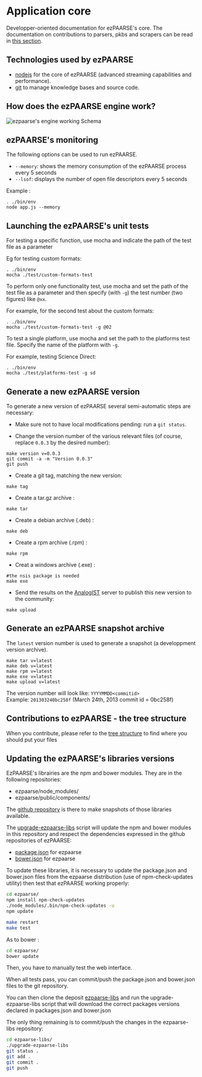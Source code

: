# Application core #

Developper-oriented documentation for ezPAARSE's core.
The documentation on contributions to parsers, pkbs and scrapers can be read in [this section](./developer-plateforms.html).

## Technologies used by ezPAARSE

* [nodejs](http://nodejs.org/) for the core of ezPAARSE (advanced streaming capabilities and performance).
* [git](http://git-scm.com/) to manage knowledge bases and source code.

## How does the ezPAARSE engine work?

![ezpaarse's engine working Schema](images/ezPAARSE-Moteur.png "ezPAARSE's engine")

## ezPAARSE's monitoring

The following options can be used to run ezPAARSE.

* ``--memory``: shows the memory consumption of the ezPAARSE process every 5 seconds
* ``--lsof``: displays the number of open file descriptors every 5 seconds

Example :
```console
. ./bin/env
node app.js --memory
```

## Launching the ezPAARSE's unit tests

For testing a specific function, use mocha and indicate the path of the test file as a parameter

Eg for testing custom formats:
```console
. ./bin/env
mocha ./test/custom-formats-test
```


To perform only one functionality test, use mocha and set the path of the test file as a parameter and then specify (with ``-g``) the test number (two figures) like ``@xx``.

For example, for the second test about the custom formats:
```console
. ./bin/env
mocha ./test/custom-formats-test -g @02
```

To test a single platform, use mocha and set the path to the platforms test file. Specify the name of the platform with ``-g``.

For example, testing Science Direct:
```console
. ./bin/env
mocha ./test/platforms-test -g sd
```

## Generate a new ezPAARSE version ##

To generate a new version of ezPAARSE several semi-automatic steps are necessary:

- Make sure not to have local modifications pending: run a `git status`.

- Change the version number of the various relevant files (of course, replace `0.0.3` by the desired number):
```console
make version v=0.0.3
git commit -a -m "Version 0.0.3"
git push
```

- Create a git tag, matching the new version:
```console
make tag
```

- Create a tar.gz archive :
```
make tar
```

- Create a debian archive (.deb) :
```console
make deb
```

- Create a rpm archive (.rpm) :
```console
make rpm
```

- Creat a windows archive (.exe) :
```console
#the nsis package is needed
make exe
```

- Send the results on the [AnalogIST](http://analogist.couperin.org) server to publish this new version to the community:
```console
make upload
```

## Generate an ezPAARSE snapshot archive ##

The `latest` version number is used to generate a snapshot (a developpment version archive).

```
make tar v=latest
make deb v=latest
make rpm v=latest
make exe v=latest
make upload v=latest
```

The version number will look like: `YYYYMMDD<commitid>`  
Example: `201303240bc258f` (March 24th, 2013 commit id = 0bc258f)

## Contributions to ezPAARSE - the tree structure

When you contribute, please refer to the [tree structure](/doc/tree.html) to find where you should put your files

## Updating the ezPAARSE's libraries versions ##

EzPAARSE's librairies are the npm and bower modules.
They are in the following repositories:
- ezpaarse/node_modules/
- ezpaarse/public/components/

The [github repository](https://github.com/ezpaarse-project/ezpaarse-libs) is there to make snapshots of those libraries available.

The [upgrade-ezpaarse-libs](https://github.com/ezpaarse-project/ezpaarse-libs/blob/master/upgrade-ezpaarse-libs) script will update the npm and bower modules in this repository and respect the dependencies expressed in the github repositories of ezPAARSE:
- [package.json](https://github.com/ezpaarse-project/ezpaarse/blob/master/package.json) for ezpaarse
- [bower.json](https://github.com/ezpaarse-project/ezpaarse/blob/master/bower.json) for ezpaarse

To update these libraries, it is necessary to update the package.json and bower.json files from the ezpaarse distribution (use of npm-check-updates utility) then test that ezPAARSE working properly:
```bash
cd ezpaarse/
npm install npm-check-updates
./node_modules/.bin/npm-check-updates -u
npm update

make restart
make test
```

As to bower :
```bash
cd ezpaarse/
bower update
```
Then, you have to manually test the web interface.

When all tests pass, you can commit/push the package.json and bower.json files to the git repository.

You can then clone the deposit [ezpaarse-libs](https://github.com/ezpaarse-project/ezpaarse-libs) and run the upgrade-ezpaarse-libs script that will download the correct packages versions declared in packages.json and bower.json

The only thing remaining is to commit/push the changes in the ezpaarse-libs repository:
```bash
cd ezpaarse-libs/
./upgrade-ezpaarse-libs
git status .
git add .
git commit .
git push
```
